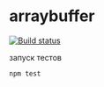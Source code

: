 # arraybuffer

[![Build status](https://ci.appveyor.com/api/projects/status/pharrlm5nr8o8lyd?svg=true)](https://ci.appveyor.com/project/mikhailBrann/advance-js-hw-9)

запуск тестов
```bash
npm test
```